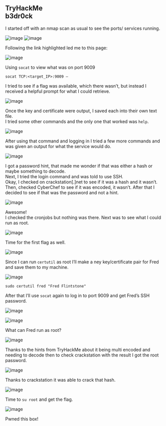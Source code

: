 TryHackMe <br>
b3dr0ck
---

I started off with an nmap scan as usual to see the ports/ services running. <br>
 
![image](https://github.com/xocybersec/TryHackMe-Walkthroughs/assets/91302698/b0b17731-366c-4024-8276-e1f345ca6f77)
![image](https://github.com/xocybersec/TryHackMe-Walkthroughs/assets/91302698/72c9919c-9dde-465c-b17d-b16172703e47)

Following the link highlighted led me to this page: <br>

![image](https://github.com/xocybersec/TryHackMe-Walkthroughs/assets/91302698/b5f2ba2c-f2da-45ce-9af3-109a1c40c7a6)

Using `socat` to view what was on port 9009
```
socat TCP:<target_IP>:9009 –
```
I tried to see if a flag was available, which there wasn’t, but instead I received a helpful prompt for what I could retrieve. <br>

![image](https://github.com/xocybersec/TryHackMe-Walkthroughs/assets/91302698/493d3cb2-6747-47ad-ae69-d61d25191201)

Once the key and certificate were output, I saved each into their own text file. <br>
I tried some other commands and the only one that worked was `help`. <br>

![image](https://github.com/xocybersec/TryHackMe-Walkthroughs/assets/91302698/02a6e28e-18bd-40e5-ac05-4ec000d0116c)

After using that command and logging in I tried a few more commands and was given an output for what the service would do. <br>

![image](https://github.com/xocybersec/TryHackMe-Walkthroughs/assets/91302698/3ec78638-e0ad-4095-8bd0-85efd0d7b828)

I got a password hint, that made me wonder if that was either a hash or maybe something to decode. <br>
Next, I tried the login command and was told to use SSH. <br>
Okay, I checked on crackstation[.]net to see if it was a hash and it wasn’t.  <br>
Then, checked CyberChef to see if it was encoded, it wasn’t. After that I decided to see if that was the password and not a hint. <br>

![image](https://github.com/xocybersec/TryHackMe-Walkthroughs/assets/91302698/6cd07010-5bcb-4b2d-9a08-891b4eafd63a)

Awesome! <br>
I checked the cronjobs but nothing was there. Next was to see what I could run as root. <br>

![image](https://github.com/xocybersec/TryHackMe-Walkthroughs/assets/91302698/a39db9f2-208e-443e-abb7-10b27dce4869)

Time for the first flag as well. <br>

![image](https://github.com/xocybersec/TryHackMe-Walkthroughs/assets/91302698/f937d923-83ac-4651-9286-75df40bfe8f3)

Since I can run `certutil` as root I’ll make a ney key/certificate pair for Fred and save them to my machine. <br>

![image](https://github.com/xocybersec/TryHackMe-Walkthroughs/assets/91302698/af91e01f-d3d1-4e4e-876b-ca8df3839140)

```
sudo certutil fred "Fred Flintstone"
```
After that I’ll use `socat` again to log in to port 9009 and get Fred’s SSH password. <br>

![image](https://github.com/xocybersec/TryHackMe-Walkthroughs/assets/91302698/f462625a-9a0c-45a3-920b-59ac8a3ebc50)

![image](https://github.com/xocybersec/TryHackMe-Walkthroughs/assets/91302698/c8e9bbd8-638e-4852-8dc1-e5b412c48f77)

What can Fred run as root? <br>

![image](https://github.com/xocybersec/TryHackMe-Walkthroughs/assets/91302698/8f14ae89-c908-4188-9bc7-1317e7e3b897)

Thanks to the hints from TryHackMe about it being multi encoded and needing to decode then to check crackstation with the result I got the root password. <br>

![image](https://github.com/xocybersec/TryHackMe-Walkthroughs/assets/91302698/b9e2f3ee-4943-4311-aa01-da616d4074a5)

Thanks to crackstation it was able to crack that hash. <br>

![image](https://github.com/xocybersec/TryHackMe-Walkthroughs/assets/91302698/eca290e3-e48e-46f7-9294-062ce8fc6654)

Time to `su root` and get the flag. <br>

![image](https://github.com/xocybersec/TryHackMe-Walkthroughs/assets/91302698/cd17f146-5f4b-4cab-a048-3abc22bd6375)

Pwned this box! <br>







